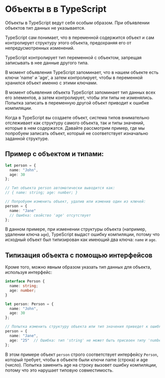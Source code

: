 # Объекты в в TypeScript
Объекты в TypeScript ведут себя особым образом. При объявлении объектов тип данных не указывается. 

TypeScript сам понимает, что в переменной содержится объект и сам контролирует структуру этого объекта, предохраняя его от непредусмотренных изменений.

TypeScript контролирует тип переменной с объектом, запрещая записывать в нее данные другого типа.

В момент объявления TypeScript запоминает, что в нашем объекте есть ключи 'name' и 'age', а затем контролирует, чтобы в переменной хранился объект именно с этими ключами.

В момент объявления объекта TypeScript запоминает тип данных всех его элементов, а затем контролирует, чтобы эти типы не изменялись. 
Попытка записать в переменную другой объект приводит к ошибке компиляции.

Когда в TypeScript вы создаете объект, система типов внимательно отслеживает как структуру самого объекта, так и типы значений, которые в нем содержатся. Давайте рассмотрим пример, где мы попробуем записать объект, который не соответствует изначально заданной структуре.

## Пример с объектом и типами:
```ts
let person = {
  name: "John",
  age: 30
};

// Тип объекта person автоматически выводится как:
// { name: string; age: number; }

// Попробуем изменить объект, удалив или изменив один из ключей:
person = {
  name: "Jane"
  // Ошибка: свойство 'age' отсутствует
};
```

В данном примере, при изменении структуры объекта (например, удалении ключа `age`), TypeScript выдаст ошибку компиляции, потому что исходный объект был типизирован как имеющий два ключа: `name` и `age`.

## Типизация объекта с помощью интерфейсов
Кроме того, можно явным образом указать тип данных для объекта, используя интерфейс:
```ts
interface Person {
  name: string;
  age: number;
}

let person: Person = {
  name: "John",
  age: 30
};

// Попытка изменить структуру объекта или тип значения приведет к ошибке:
person = {
  name: "Jane",
  age: "25"  // Ошибка: тип 'string' не может быть присвоен типу 'number'
};
```

В этом примере объект `person` строго соответствует интерфейсу `Person`, который требует, чтобы в объекте были ключи name (строка) и age (число). Попытка заменить age на строку вызовет ошибку компиляции, потому что это нарушает типовую совместимость.
